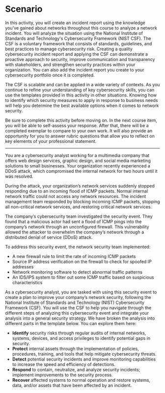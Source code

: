 # Scenario

In this activity, you will create an incident report using the knowledge you’ve gained about networks throughout this course to analyze a network incident. You will analyze the situation using the National Institute of Standards and Technology's Cybersecurity Framework (NIST CSF). The CSF is a voluntary framework that consists of standards, guidelines, and best practices to manage cybersecurity risk. Creating a quality cybersecurity incident report and applying the CSF can demonstrate a proactive approach to security, improve communication and transparency with stakeholders, and strengthen security practices within your organization. You can also add the incident report you create to your cybersecurity portfolio once it is completed.

The CSF is scalable and can be applied in a wide variety of contexts. As you continue to refine your understanding of key cybersecurity skills, you can use the templates provided in this activity in other situations. Knowing how to identify which security measures to apply in response to business needs will help you determine the best available options when it comes to network security.

Be sure to complete this activity before moving on. In the next course item, you will be able to self-assess your response. After that, there will be a completed exemplar to compare to your own work. It will also provide an opportunity for you to answer rubric questions that allow you to reflect on key elements of your professional statement.

---

You are a cybersecurity analyst working for a multimedia company that offers web design services, graphic design, and social media marketing solutions to small businesses. Your organization recently experienced a DDoS attack, which compromised the internal network for two hours until it was resolved.

During the attack, your organization’s network services suddenly stopped responding due to an incoming flood of ICMP packets. Normal internal network traffic could not access any network resources. The incident management team responded by blocking incoming ICMP packets, stopping all non-critical network services, and restoring critical network services.

The company’s cybersecurity team investigated the security event. They found that a malicious actor had sent a flood of ICMP pings into the company’s network through an unconfigured firewall. This vulnerability allowed the attacker to overwhelm the company’s network through a distributed denial of service (DDoS) attack.

To address this security event, the network security team implemented:
- A new firewall rule to limit the rate of incoming ICMP packets  
- Source IP address verification on the firewall to check for spoofed IP addresses  
- Network monitoring software to detect abnormal traffic patterns  
- An IDS/IPS system to filter out some ICMP traffic based on suspicious characteristics

As a cybersecurity analyst, you are tasked with using this security event to create a plan to improve your company’s network security, following the National Institute of Standards and Technology (NIST) Cybersecurity Framework (CSF). You will use the CSF to help you navigate through the different steps of analyzing this cybersecurity event and integrate your analysis into a general security strategy. We have broken the analysis into different parts in the template below. You can explore them here:

- **Identify** security risks through regular audits of internal networks, systems, devices, and access privileges to identify potential gaps in security.  
- **Protect** internal assets through the implementation of policies, procedures, training, and tools that help mitigate cybersecurity threats.  
- **Detect** potential security incidents and improve monitoring capabilities to increase the speed and efficiency of detections.  
- **Respond** to contain, neutralize, and analyze security incidents; implement improvements to the security process.  
- **Recover** affected systems to normal operation and restore systems, data, and/or assets that have been affected by an incident.

